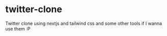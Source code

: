 # twitter-clone
Twitter clone using nextjs and tailwind css and some other tools if I wanna use them :P
